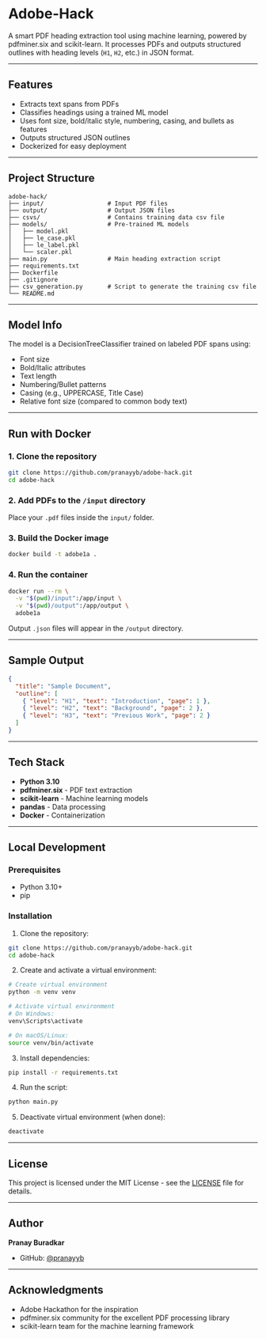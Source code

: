 # Adobe-Hack

A smart PDF heading extraction tool using machine learning, powered by pdfminer.six and scikit-learn. It processes PDFs and outputs structured outlines with heading levels (`H1`, `H2`, etc.) in JSON format.

---

## Features

- Extracts text spans from PDFs
- Classifies headings using a trained ML model
- Uses font size, bold/italic style, numbering, casing, and bullets as features
- Outputs structured JSON outlines
- Dockerized for easy deployment

---

## Project Structure

```
adobe-hack/
├── input/                  # Input PDF files
├── output/                 # Output JSON files
├── csvs/                   # Contains training data csv file
├── models/                 # Pre-trained ML models
│   ├── model.pkl
│   ├── le_case.pkl
│   ├── le_label.pkl
│   └── scaler.pkl
├── main.py                 # Main heading extraction script
├── requirements.txt
├── Dockerfile
├── .gitignore
├── csv_generation.py       # Script to generate the training csv file
└── README.md
```

---

## Model Info

The model is a DecisionTreeClassifier trained on labeled PDF spans using:

- Font size
- Bold/Italic attributes
- Text length
- Numbering/Bullet patterns
- Casing (e.g., UPPERCASE, Title Case)
- Relative font size (compared to common body text)

---

## Run with Docker

### 1. Clone the repository

```bash
git clone https://github.com/pranayyb/adobe-hack.git
cd adobe-hack
```

### 2. Add PDFs to the `/input` directory

Place your `.pdf` files inside the `input/` folder.

### 3. Build the Docker image

```bash
docker build -t adobe1a .
```

### 4. Run the container

```bash
docker run --rm \
  -v "$(pwd)/input":/app/input \
  -v "$(pwd)/output":/app/output \
  adobe1a
```

Output `.json` files will appear in the `/output` directory.

---

## Sample Output

```json
{
  "title": "Sample Document",
  "outline": [
    { "level": "H1", "text": "Introduction", "page": 1 },
    { "level": "H2", "text": "Background", "page": 2 },
    { "level": "H3", "text": "Previous Work", "page": 2 }
  ]
}
```

---

## Tech Stack

- **Python 3.10**
- **pdfminer.six** - PDF text extraction
- **scikit-learn** - Machine learning models
- **pandas** - Data processing
- **Docker** - Containerization

---

## Local Development

### Prerequisites

- Python 3.10+
- pip

### Installation

1. Clone the repository:

```bash
git clone https://github.com/pranayyb/adobe-hack.git
cd adobe-hack
```

2. Create and activate a virtual environment:

```bash
# Create virtual environment
python -m venv venv

# Activate virtual environment
# On Windows:
venv\Scripts\activate

# On macOS/Linux:
source venv/bin/activate
```

3. Install dependencies:

```bash
pip install -r requirements.txt
```

4. Run the script:

```bash
python main.py
```

5. Deactivate virtual environment (when done):

```bash
deactivate
```

---

## License

This project is licensed under the MIT License - see the [LICENSE](LICENSE) file for details.

---

## Author

**Pranay Buradkar**

- GitHub: [@pranayyb](https://github.com/pranayyb)

---

## Acknowledgments

- Adobe Hackathon for the inspiration
- pdfminer.six community for the excellent PDF processing library
- scikit-learn team for the machine learning framework
